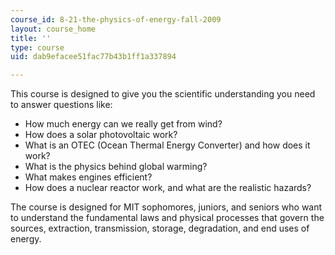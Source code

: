 ```yaml
---
course_id: 8-21-the-physics-of-energy-fall-2009
layout: course_home
title: ''
type: course
uid: dab9efacee51fac77b43b1ff1a337894

---
```

This course is designed to give you the scientific understanding you need to answer questions like:

*   How much energy can we really get from wind?
*   How does a solar photovoltaic work?
*   What is an OTEC (Ocean Thermal Energy Converter) and how does it work?
*   What is the physics behind global warming?
*   What makes engines efficient?
*   How does a nuclear reactor work, and what are the realistic hazards?

The course is designed for MIT sophomores, juniors, and seniors who want to understand the fundamental laws and physical processes that govern the sources, extraction, transmission, storage, degradation, and end uses of energy.
